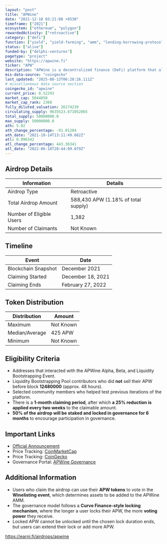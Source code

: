 ```yaml
---
layout: "post"
title: "APWine"
date: "2021-12-18 03:21:08 +0530"
timeframe: ["2021"]
ecosystem: ["ethereum", "polygon"]
rewardedActivity: ["retroactive"]
category: ["defi"]
function: ["yield", "yield-farming", "amm", "lending-borrowing-protocols", "dex", "derivatives", "fixed-interest", "yield-tokenization-protocol", "decentralized-finance", "yield-aggregator"]
status: ["alive"]
funded-by: ["delphi-ventures"]
pagetype: "project"
website: "https://apwine.fi"
ticker: "APW"
description: "APWine is a decentralized finance (DeFi) platform that allows users to tokenize and trade future yield, enabling hedging and yield speculation."
mis-data-source: "coingecko"
last_updated: "2025-08-13T06:28:26.111Z"
# miscellaneous data source section
coingecko_id: "apwine"
current_price: 0.52293
market_cap: 5044050
market_cap_rank: 2360
fully_diluted_valuation: 26174239
circulating_supply: 9635523.871052865
total_supply: 50000000.0
max_supply: 50000000.0
ath: 5.82
ath_change_percentage: -91.01284
ath_date: "2021-10-14T13:11:49.682Z"
atl: 0.096342
atl_change_percentage: 443.36341
atl_date: "2022-06-18T20:44:09.079Z"
---
```


## Airdrop Details

| Information              | Details                             |
| ------------------------ | ----------------------------------- |
| Airdrop Type             | Retroactive                         |
| Total Airdrop Amount     | 588,430 APW (1.18% of total supply) |
| Number of Eligible Users | 1,382                               |
| Number of Claimants      | Not Known                           |

## Timeline

| Event               | Date              |
| ------------------- | ----------------- |
| Blockchain Snapshot | December 2021     |
| Claiming Started    | December 18, 2021 |
| Claiming Ends       | February 27, 2022 |

## Token Distribution

| Distribution   | Amount    |
| -------------- | --------- |
| Maximum        | Not Known |
| Median/Average | 425 APW   |
| Minimum        | Not Known |

## Eligibility Criteria

- Addresses that interacted with the APWine Alpha, Beta, and Liquidity Bootstrapping Event.
- Liquidity Bootstrapping Pool contributors who did **not** sell their APW before block **12480000** (approx. 48 hours).
- Selected community members who helped test previous iterations of the platform.
- There is a **1-month claiming period**, after which **a 25% reduction is applied every two weeks** to the claimable amount.
- **50% of the airdrop will be staked and locked in governance for 6 months** to encourage participation in governance.

## Important Links

- [Official Announcement](https://medium.com/apwine/apwine-genesis-airdrop-and-apw-locking-749447817687)
- Price Tracking: [CoinMarketCap](https://coinmarketcap.com/currencies/apwine)
- Price Tracking: [CoinGecko](https://www.coingecko.com/en/coins/apwine)
- Governance Portal: [APWine Governance](https://apwine.fi/governance)

## Additional Information

- Users who claim the airdrop can use their **APW tokens** to vote in the **Winelisting event**, which determines assets to be added to the APWine AMM.
- The governance model follows a **Curve Finance-style locking mechanism**, where the longer a user locks their APW, the more **voting power** they receive.
- Locked APW cannot be unlocked until the chosen lock duration ends, but users can extend their lock or add more APW.

<https://earni.fi/airdrops/apwine>